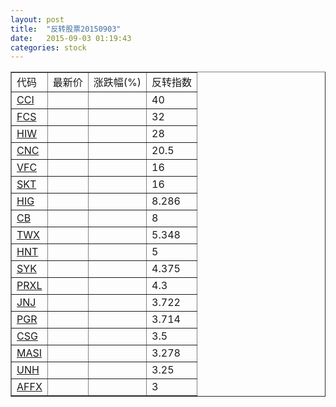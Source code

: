 ```yaml
---
layout: post
title:  "反转股票20150903"
date:   2015-09-03 01:19:43
categories: stock
---
```


<script type="text/javascript">
var stockList = []
stockList.push('gb_cci');
stockList.push('gb_fcs');
stockList.push('gb_hiw');
stockList.push('gb_cnc');
stockList.push('gb_vfc');
stockList.push('gb_skt');
stockList.push('gb_hig');
stockList.push('gb_cb');
stockList.push('gb_twx');
stockList.push('gb_hnt');
stockList.push('gb_syk');
stockList.push('gb_prxl');
stockList.push('gb_jnj');
stockList.push('gb_pgr');
stockList.push('gb_csg');
stockList.push('gb_masi');
stockList.push('gb_unh');
stockList.push('gb_affx');
</script>

<table border="1">
 <tr>
 <td>代码</td>
  <td>最新价</td>
  <td>涨跌幅(%)</td>
 <td>反转指数</td>
</tr>
  <tr id="cci"><td><a href="http://stock.finance.sina.com.cn/usstock/quotes/CCI.html" target="_blank">CCI</a></td><td></td><td></td><td>40</td></tr>
  <tr id="fcs"><td><a href="http://stock.finance.sina.com.cn/usstock/quotes/FCS.html" target="_blank">FCS</a></td><td></td><td></td><td>32</td></tr>
  <tr id="hiw"><td><a href="http://stock.finance.sina.com.cn/usstock/quotes/HIW.html" target="_blank">HIW</a></td><td></td><td></td><td>28</td></tr>
  <tr id="cnc"><td><a href="http://stock.finance.sina.com.cn/usstock/quotes/CNC.html" target="_blank">CNC</a></td><td></td><td></td><td>20.5</td></tr>
  <tr id="vfc"><td><a href="http://stock.finance.sina.com.cn/usstock/quotes/VFC.html" target="_blank">VFC</a></td><td></td><td></td><td>16</td></tr>
  <tr id="skt"><td><a href="http://stock.finance.sina.com.cn/usstock/quotes/SKT.html" target="_blank">SKT</a></td><td></td><td></td><td>16</td></tr>
  <tr id="hig"><td><a href="http://stock.finance.sina.com.cn/usstock/quotes/HIG.html" target="_blank">HIG</a></td><td></td><td></td><td>8.286</td></tr>
  <tr id="cb"><td><a href="http://stock.finance.sina.com.cn/usstock/quotes/CB.html" target="_blank">CB</a></td><td></td><td></td><td>8</td></tr>
  <tr id="twx"><td><a href="http://stock.finance.sina.com.cn/usstock/quotes/TWX.html" target="_blank">TWX</a></td><td></td><td></td><td>5.348</td></tr>
  <tr id="hnt"><td><a href="http://stock.finance.sina.com.cn/usstock/quotes/HNT.html" target="_blank">HNT</a></td><td></td><td></td><td>5</td></tr>
  <tr id="syk"><td><a href="http://stock.finance.sina.com.cn/usstock/quotes/SYK.html" target="_blank">SYK</a></td><td></td><td></td><td>4.375</td></tr>
  <tr id="prxl"><td><a href="http://stock.finance.sina.com.cn/usstock/quotes/PRXL.html" target="_blank">PRXL</a></td><td></td><td></td><td>4.3</td></tr>
  <tr id="jnj"><td><a href="http://stock.finance.sina.com.cn/usstock/quotes/JNJ.html" target="_blank">JNJ</a></td><td></td><td></td><td>3.722</td></tr>
  <tr id="pgr"><td><a href="http://stock.finance.sina.com.cn/usstock/quotes/PGR.html" target="_blank">PGR</a></td><td></td><td></td><td>3.714</td></tr>
  <tr id="csg"><td><a href="http://stock.finance.sina.com.cn/usstock/quotes/CSG.html" target="_blank">CSG</a></td><td></td><td></td><td>3.5</td></tr>
  <tr id="masi"><td><a href="http://stock.finance.sina.com.cn/usstock/quotes/MASI.html" target="_blank">MASI</a></td><td></td><td></td><td>3.278</td></tr>
  <tr id="unh"><td><a href="http://stock.finance.sina.com.cn/usstock/quotes/UNH.html" target="_blank">UNH</a></td><td></td><td></td><td>3.25</td></tr>
  <tr id="affx"><td><a href="http://stock.finance.sina.com.cn/usstock/quotes/AFFX.html" target="_blank">AFFX</a></td><td></td><td></td><td>3</td></tr>
</table>
